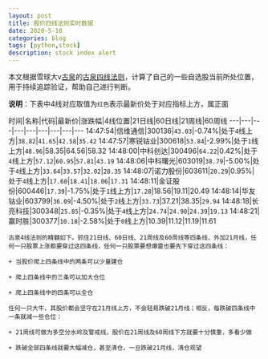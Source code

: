 ```yaml
---
layout: post
title: 股价四线法则实时数据
date: 2020-5-10
categories: blog
tags: [python,stock]
description: stock index alert
---
```



本文根据雪球大v[古泉](https://xueqiu.com/u/7148646888)的[古泉四线法则](https://xueqiu.com/7148646888/130498192)，计算了自己的一些自选股当前所处位置，用于持续追踪验证，帮助自己进行判断。

**说明**：下表中4线对应取值为`红色`表示最新价处于对应指标上方，属正面

时间|名称|代码|最新价|涨跌幅|4线位置|21日线|60日线|21周线|60周线
---|---|---|---|---|---|---|---|---
14:47:54|信维通信|300136|`43.03`|-0.74%|处于`4`线上方|`38.82`|`41.65`|`42.58`|`35.42`
14:47:57|寒锐钴业|300618|`53.84`|-2.99%|处于`1`线上方|`48.96`|58.35|64.56|58.32
14:48:00|中科创达|300496|`64.22`|0.42%|处于`4`线上方|`57.12`|`60.95`|`57.81`|`43.19`
14:48:06|中科曙光|603019|`38.79`|-5.00%|处于`4`线上方|`33.64`|`33.57`|`32.02`|`28.35`
14:48:07|诺力股份|603611|`20.29`|0.95%|处于`4`线上方|`17.60`|`18.41`|`18.06`|`17.31`
14:48:11|金证股份|600446|`17.39`|-1.75%|处于`1`线上方|`17.28`|18.56|19.11|20.49
14:48:14|华友钴业|603799|`36.09`|-4.50%|处于`2`线上方|`33.73`|37.21|38.35|`29.94`
14:48:18|长亮科技|300348|`25.85`|-0.35%|处于`4`线上方|`24.74`|`24.90`|`24.39`|`19.13`
14:48:21|赢时胜|300377|`10.18`|-2.58%|处于`0`线上方|10.39|11.12|11.19|11.61

```
古泉4线法则的精髓如下。抓住21日线、60日线、21周线及60周线等四条线，外加21月线，任何一只股票上涨都要穿过这四条线，任何一只股票要想爆雷也要先下穿过这四条线：

+ 当股价爬上四条线中的两条可以少量建仓

+ 爬上四条线中的三条可以加大仓位

+ 爬上四条线中的四条可以全仓

任何一只大牛，其股价都会坚守在21月线上方，不会轻易跌破21月线；相反，每跌破四条线中一条就减一些仓位：

+ 21周线可做为多空分水岭及警戒线，股价在21周线及60周线下方就要十分慎重，多看少做

+ 跌破全部四条线就要大幅减仓，甚至清仓，一旦跌破21月线，清仓观望
```